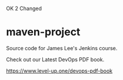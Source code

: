 OK 2 Changed
# maven-project
Source code for James Lee's Jenkins course.

Check out our Latest DevOps PDF book.

https://www.level-up.one/devops-pdf-book
